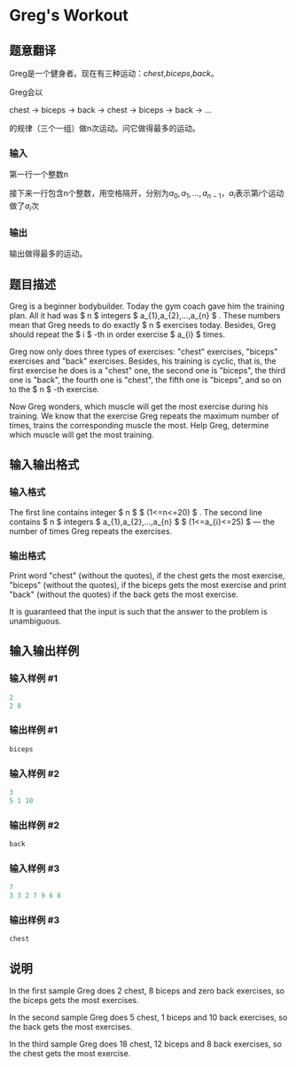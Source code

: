 # Greg&#039;s Workout

## 题意翻译

Greg是一个健身者。现在有三种运动：$chest$,$biceps$,$back$。

Greg会以

chest -> biceps -> back -> chest -> biceps -> back -> ...

的规律（三个一组）做n次运动。问它做得最多的运动。

### 输入

第一行一个整数n

接下来一行包含n个整数，用空格隔开，分别为$a_0, a_1, ..., a_{n-1}$，$a_i$表示第$i$个运动做了$a_i$次

### 输出

输出做得最多的运动。

## 题目描述

Greg is a beginner bodybuilder. Today the gym coach gave him the training plan. All it had was $ n $ integers $ a_{1},a_{2},...,a_{n} $ . These numbers mean that Greg needs to do exactly $ n $ exercises today. Besides, Greg should repeat the $ i $ -th in order exercise $ a_{i} $ times.

Greg now only does three types of exercises: "chest" exercises, "biceps" exercises and "back" exercises. Besides, his training is cyclic, that is, the first exercise he does is a "chest" one, the second one is "biceps", the third one is "back", the fourth one is "chest", the fifth one is "biceps", and so on to the $ n $ -th exercise.

Now Greg wonders, which muscle will get the most exercise during his training. We know that the exercise Greg repeats the maximum number of times, trains the corresponding muscle the most. Help Greg, determine which muscle will get the most training.

## 输入输出格式

### 输入格式

The first line contains integer $ n $ $ (1<=n<=20) $ . The second line contains $ n $ integers $ a_{1},a_{2},...,a_{n} $ $ (1<=a_{i}<=25) $ — the number of times Greg repeats the exercises.

### 输出格式

Print word "chest" (without the quotes), if the chest gets the most exercise, "biceps" (without the quotes), if the biceps gets the most exercise and print "back" (without the quotes) if the back gets the most exercise.

It is guaranteed that the input is such that the answer to the problem is unambiguous.

## 输入输出样例

### 输入样例 #1

```cpp
2
2 8

```
### 输出样例 #1

```cpp
biceps

```
### 输入样例 #2

```cpp
3
5 1 10

```
### 输出样例 #2

```cpp
back

```
### 输入样例 #3

```cpp
7
3 3 2 7 9 6 8

```
### 输出样例 #3

```cpp
chest

```
## 说明

In the first sample Greg does 2 chest, 8 biceps and zero back exercises, so the biceps gets the most exercises.

In the second sample Greg does 5 chest, 1 biceps and 10 back exercises, so the back gets the most exercises.

In the third sample Greg does 18 chest, 12 biceps and 8 back exercises, so the chest gets the most exercise.

